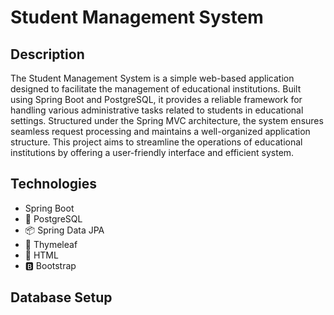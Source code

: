 # Student Management System

## Description

The Student Management System is a simple web-based application designed to facilitate the management of educational institutions. Built using Spring Boot and PostgreSQL, 
it provides a reliable framework for handling various administrative tasks related to students in educational settings. Structured under the Spring MVC architecture, the system ensures seamless request processing and maintains a well-organized application structure. This project aims to streamline the operations of educational institutions by offering a user-friendly interface and efficient system.

## Technologies

* Spring Boot
* 🐘 PostgreSQL
* 📦 Spring Data JPA
* 🍃 Thymeleaf
* 📄 HTML
* 🅱️ Bootstrap

## Database Setup


